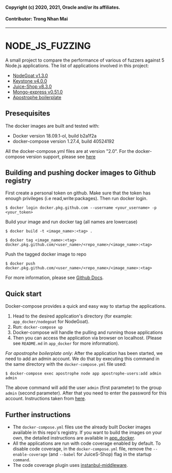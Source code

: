 #### Copyright (c) 2020, 2021, Oracle and/or its affiliates.
#### Contributor: Trong Nhan Mai
---

# NODE_JS_FUZZING
A small project to compare the performance of various of fuzzers against 5 Node.js applications. The list of applications involved in this project:

- [NodeGoat v1.3.0](https://github.com/OWASP/NodeGoat/tree/v1.3)
- [Keystone v4.0.0](https://github.com/keystonejs/keystone-classic/tree/v4.0.0)
- [Juice-Shop v8.3.0](https://github.com/bkimminich/juice-shop/tree/v8.3.0)
- [Mongo-express v0.51.0](https://github.com/mongo-express/mongo-express/tree/v0.51.0)
- [Apostrophe boilerplate](https://github.com/apostrophecms/apostrophe-boilerplate)

## Presequisites
The docker images are built and tested with:
- Docker version 18.09.1-ol, build b2a1f2a
- docker-compose version 1.27.4, build 40524192

All the docker-compose.yml files are at version "2.0". 
For the docker-compose version support, please see [here](https://docs.docker.com/compose/compose-file/compose-versioning/#version-2)

## Building and pushing docker images to Github registry
First create a personal token on github. Make sure that the token has enough privileges (i.e read,write:packages). Then run docker login.

```
$ docker login docker.pkg.github.com --username <your_username> -p <your_token>
```

Build your image and run docker tag (all names are lowercase)
```
$ docker build -t <image_name>:<tag> .

$ docker tag <image_name>:<tag> docker.pkg.github.com/<user_name>/<repo_name>/<image_name>:<tag>
```

Push the tagged docker image to repo
```
$ docker push docker.pkg.github.com/<user_name>/<repo_name>/<image_name>:<tag>
```

For more information, please see [Github Docs](https://docs.github.com/en/free-pro-team@latest/packages/guides/configuring-docker-for-use-with-github-packages).

## Quick start
Docker-compose provides a quick and easy way to startup the applications.
1. Head to the desired application's directory (for example: `app_docker/nodegoat` for NodeGoat).
2. Run: `docker-compose up`
3. Docker-compose will handle the pulling and running those applications
4. Then you can access the application via browser on localhost. (Please see `README.md` in `app_docker` for more information).

*For apostrophe boilerplate only*:
After the application has been started, we need to add an admin account. We do that by executing this command in the same directory with the `docker-compose.yml` file used:
```
$ docker-compose exec apostrophe node app apostrophe-users:add admin admin
``` 
The above command will add the user `admin` (first parameter) to the group `admin` (second parameter). After that you need to enter the password for this account. Instructions taken from [here](https://github.com/apostrophecms/apostrophe-boilerplate#getting-started-with-docker).

## Further instructions
- The `docker-compose.yml` files use the already built Docker images available in this repo's registry. If you want to build the images on your own, the detailed instructions are available in [app_docker](app_docker/). 
- All the applications are run with code coverage enabled by default. To disable code coverage, in the `docker-compose.yml` file, remove the `--enable-coverage` (and `--babel` for JuiceS-Shop) flag in the startup `command`.
- The code coverage plugin uses [instanbul-middleware](https://github.com/gotwarlost/istanbul-middleware).
